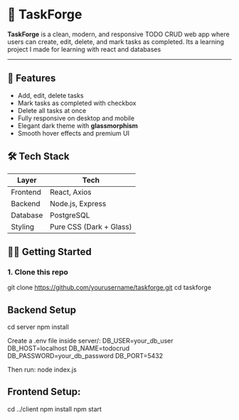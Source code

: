 # 🧠 TaskForge

**TaskForge** is a clean, modern, and responsive TODO CRUD web app where users can create, edit, delete, and mark tasks as completed.
Its a learning project I made for learning with react and databases

---

## 🚀 Features

- Add, edit, delete tasks
- Mark tasks as completed with checkbox
- Delete all tasks at once
- Fully responsive on desktop and mobile
- Elegant dark theme with **glassmorphism**
- Smooth hover effects and premium UI


## 🛠 Tech Stack

| Layer     | Tech              |
|-----------|-------------------|
| Frontend  | React, Axios      |
| Backend   | Node.js, Express  |
| Database  | PostgreSQL        |
| Styling   | Pure CSS (Dark + Glass) |


## 🧑‍💻 Getting Started

### 1. Clone this repo
git clone https://github.com/yourusername/taskforge.git
cd taskforge


## Backend Setup
cd server
npm install

Create a .env file inside server/:
DB_USER=your_db_user
DB_HOST=localhost
DB_NAME=todocrud
DB_PASSWORD=your_db_password
DB_PORT=5432

Then run:
node index.js

## Frontend Setup:
cd ../client
npm install
npm start



